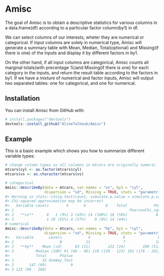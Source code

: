 
<!-- README.md is generated from README.Rmd. Please edit that file -->

# Amisc

The goal of Amisc is to obtain a descriptive statistics for various
columns in a data.frame(df) according to a particular factor column(by1)
in df.

We can select columns of our interests, wheter they are numerical or
categorical. If input columns are solely in numerical type, Amisc will
generate a summary table with Mean, Median, Total(optional) and
Missing(if there is one) of the inputs and display it by different
factors in by1.

On the other hand, if all input columns are categorical, Amisc counts
all marginal totals(with precentage %)and Missing(if there is one) for
each category in the inputs, and return the result table according to
the factors in by1. If we have a mixture of numerical and factor inputs,
Amisc will output two separated tables: one for categorical, and one for
numerical.

## Installation

You can install Amisc from GitHub with:

``` r
# install.packages("devtools")
devtools::install_github("AlineTalhouk/Amisc")
```

## Example

This is a basic example which shows you how to summarize different
variable types:

``` r
# change column types as all columns in mtcars are originally numeric
mtcars$cyl <- as.factor(mtcars$cyl) 
mtcars$vs <- as.character(mtcars$vs)

# categorical
Amisc::describeBy(data = mtcars, var.names = "vs", by1 = "cyl",
                  dispersion = "sd", Missing = TRUE, stats = "parametric")
#> Warning in stats::chisq.test(count, simulate.p.value = simulate.p.value, :
#> Chi-squared approximation may be incorrect
#>   Variable Levels        4       6         8    Total            PValue
#> 1                                                     PearsonChi_square
#> 2   **vs**      0   1 (9%) 3 (43%) 14 (100%) 18 (56%)             0.000
#> 3               1 10 (91%) 4 (57%)    0 (0%) 14 (44%)
# numerical
Amisc::describeBy(data = mtcars, var.names = "hp", by1 = "cyl",
                  dispersion = "sd", Missing = TRUE, stats = "parametric")
#>   Variable       Levels            4               6               8
#> 1                     N           11               7              14
#> 2   **hp**    Mean (sd)      83 (21)        122 (24)        209 (51)
#> 3          Median (IQR) 91 (66 - 96) 110 (110 - 123) 192 (176 - 241)
#>            Total      PValue
#> 1             32 OneWay_Test
#> 2       147 (69)           0
#> 3 123 (96 - 180)
```
